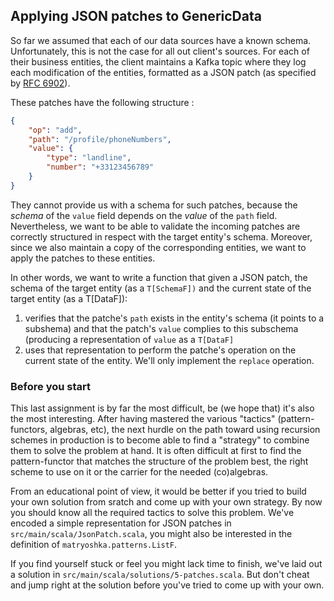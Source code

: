 ## Applying JSON patches to GenericData

So far we assumed that each of our data sources have a known schema. Unfortunately, this is not the case for all out client's sources. For each of their business entities, the client maintains a Kafka topic where they log each modification of the entities, formatted as a JSON patch (as specified by [RFC 6902](https://tools.ietf.org/html/rfc6902)). 

These patches have the following structure : 

```json
{
    "op": "add",
    "path": "/profile/phoneNumbers",
    "value": {
        "type": "landline",
        "number": "+33123456789"
    }
}
```

They cannot provide us with a schema for such patches, because the *schema* of the `value` field depends on the *value* of the `path` field. Nevertheless, we want to be able to validate the incoming patches are correctly structured in respect with the target entity's schema. Moreover, since we also maintain a copy of the corresponding entities, we want to apply the patches to these entities.

In other words, we want to write a function that given a JSON patch, the schema of the target entity (as a `T[SchemaF])` and the current state of the target entity (as a T[DataF]):
1. verifies that the patche's `path` exists in the entity's schema (it points to a subshema) and that the patch's `value` complies to this subschema (producing a representation of `value` as a `T[DataF]`
2. uses that representation to perform the patche's operation on the current state of the entity. We'll only implement the `replace` operation. 

### Before you start

This last assignment is by far the most difficult, be (we hope that) it's also the most interesting. After having mastered the various "tactics" (pattern-functors, algebras, etc), the next hurdle on the path toward using recursion schemes in production is to become able to find a "strategy" to combine them to solve the problem at hand. It is often difficult at first to find the pattern-functor that matches the structure of the problem best, the right scheme to use on it or the carrier for the needed (co)algebras. 

From an educational point of view, it would be better if you tried to build your own solution from sratch and come up with your own strategy. By now you should know all the required tactics to solve this problem. We've encoded a simple representation for JSON patches in `src/main/scala/JsonPatch.scala`, you might also be interested in the definition of `matryoshka.patterns.ListF`.

If you find yourself stuck or feel you might lack time to finish, we've laid out a solution in `src/main/scala/solutions/5-patches.scala`. But don't cheat and jump right at the solution before you've tried to come up with your own.

